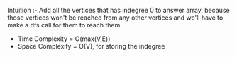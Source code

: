 Intuition :- Add all the vertices that has indegree 0 to answer array, because those vertices won't be reached from any other vertices and we'll have to make a dfs call for them to reach them.
​
- Time Complexity = O(max(V,E))
- Space Complexity = O(V), for storing the indegree